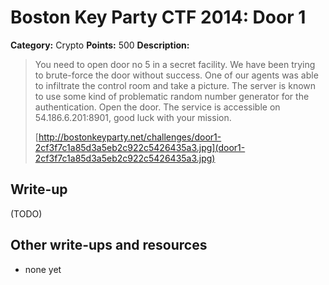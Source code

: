 # Boston Key Party CTF 2014: Door 1

**Category:** Crypto
**Points:** 500
**Description:**

> You need to open door no 5 in a secret facility. We have been trying to brute-force the door without success. One of our agents was able to infiltrate the control room and take a picture. The server is known to use some kind of problematic random number generator for the authentication. Open the door. The service is accessible on 54.186.6.201:8901, good luck with your mission.
>
> [http://bostonkeyparty.net/challenges/door1-2cf3f7c1a85d3a5eb2c922c5426435a3.jpg](door1-2cf3f7c1a85d3a5eb2c922c5426435a3.jpg)

## Write-up

(TODO)

## Other write-ups and resources

* none yet
